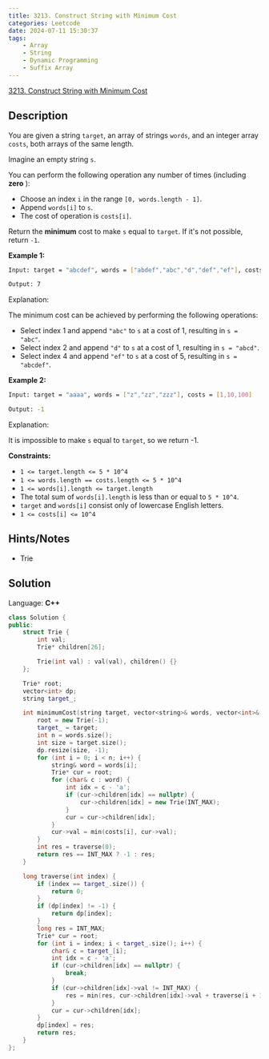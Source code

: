 ```yaml
---
title: 3213. Construct String with Minimum Cost
categories: Leetcode
date: 2024-07-11 15:30:37
tags:
    - Array
    - String
    - Dynamic Programming
    - Suffix Array
---
```


[3213. Construct String with Minimum Cost](https://leetcode.com/problems/construct-string-with-minimum-cost/description/)

## Description

You are given a string `target`, an array of strings `words`, and an integer array `costs`, both arrays of the same length.

Imagine an empty string `s`.

You can perform the following operation any number of times (including **zero** ):

- Choose an index `i` in the range `[0, words.length - 1]`.
- Append `words[i]` to `s`.
- The cost of operation is `costs[i]`.

Return the **minimum**  cost to make `s` equal to `target`. If it's not possible, return `-1`.

**Example 1:**

```bash
Input: target = "abcdef", words = ["abdef","abc","d","def","ef"], costs = [100,1,1,10,5]

Output: 7
```

Explanation:

The minimum cost can be achieved by performing the following operations:

- Select index 1 and append `"abc"` to `s` at a cost of 1, resulting in `s = "abc"`.
- Select index 2 and append `"d"` to `s` at a cost of 1, resulting in `s = "abcd"`.
- Select index 4 and append `"ef"` to `s` at a cost of 5, resulting in `s = "abcdef"`.

**Example 2:**

```bash
Input: target = "aaaa", words = ["z","zz","zzz"], costs = [1,10,100]

Output: -1
```

Explanation:

It is impossible to make `s` equal to `target`, so we return -1.

**Constraints:**

- `1 <= target.length <= 5 * 10^4`
- `1 <= words.length == costs.length <= 5 * 10^4`
- `1 <= words[i].length <= target.length`
- The total sum of `words[i].length` is less than or equal to `5 * 10^4`.
- `target` and `words[i]` consist only of lowercase English letters.
- `1 <= costs[i] <= 10^4`

## Hints/Notes

- Trie

## Solution

Language: **C++**

```C++
class Solution {
public:
    struct Trie {
        int val;
        Trie* children[26];

        Trie(int val) : val(val), children() {}
    };

    Trie* root;
    vector<int> dp;
    string target_;

    int minimumCost(string target, vector<string>& words, vector<int>& costs) {
        root = new Trie(-1);
        target_ = target;
        int n = words.size();
        int size = target.size();
        dp.resize(size, -1);
        for (int i = 0; i < n; i++) {
            string& word = words[i];
            Trie* cur = root;
            for (char& c : word) {
                int idx = c - 'a';
                if (cur->children[idx] == nullptr) {
                    cur->children[idx] = new Trie(INT_MAX);
                }
                cur = cur->children[idx];
            }
            cur->val = min(costs[i], cur->val);
        }
        int res = traverse(0);
        return res == INT_MAX ? -1 : res;
    }

    long traverse(int index) {
        if (index == target_.size()) {
            return 0;
        }
        if (dp[index] != -1) {
            return dp[index];
        }
        long res = INT_MAX;
        Trie* cur = root;
        for (int i = index; i < target_.size(); i++) {
            char& c = target_[i];
            int idx = c - 'a';
            if (cur->children[idx] == nullptr) {
                break;
            }
            if (cur->children[idx]->val != INT_MAX) {
                res = min(res, cur->children[idx]->val + traverse(i + 1));
            }
            cur = cur->children[idx];
        }
        dp[index] = res;
        return res;
    }
};
```
